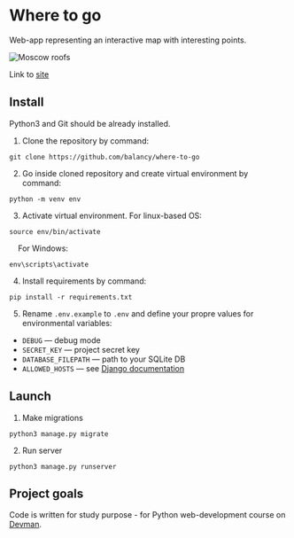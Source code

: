 # Where to go

Web-app representing an interactive map with interesting points.

![Moscow roofs](https://i.ibb.co/kJ51dBB/roofs.png)

Link to [site]()

## Install

Python3 and Git should be already installed. 

1. Clone the repository by command:
```console
git clone https://github.com/balancy/where-to-go
```

2. Go inside cloned repository and create virtual environment by command:
```console
python -m venv env
```

3. Activate virtual environment. For linux-based OS:
```console
source env/bin/activate
```
&nbsp;&nbsp;&nbsp;
For Windows:
```console
env\scripts\activate
```

4. Install requirements by command:
```console
pip install -r requirements.txt
```

5. Rename `.env.example` to `.env` and define your propre values for environmental variables:

- `DEBUG` — debug mode
- `SECRET_KEY` — project secret key
- `DATABASE_FILEPATH` — path to your SQLite DB
- `ALLOWED_HOSTS` — see [Django documentation](https://docs.djangoproject.com/en/3.1/ref/settings/#allowed-hosts)

## Launch

1. Make migrations
```console
python3 manage.py migrate
```

2. Run server
```console
python3 manage.py runserver
```

## Project goals

Code is written for study purpose - for Python web-development course on [Devman](https://dvmn.org).